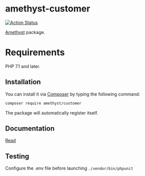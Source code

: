 # amethyst-customer

[![Action Status](https://github.com/amethyst-php/customer/workflows/test/badge.svg)](https://github.com/amethyst-php/customer/actions)

[Amethyst](https://github.com/amethyst-php/amethyst) package.

# Requirements

PHP 7.1 and later.

## Installation

You can install it via [Composer](https://getcomposer.org/) by typing the following command:

```bash
composer require amethyst/customer
```

The package will automatically register itself.

## Documentation

[Read](docs/index.md)

## Testing

Configure the .env file before launching `./vendor/bin/phpunit`
